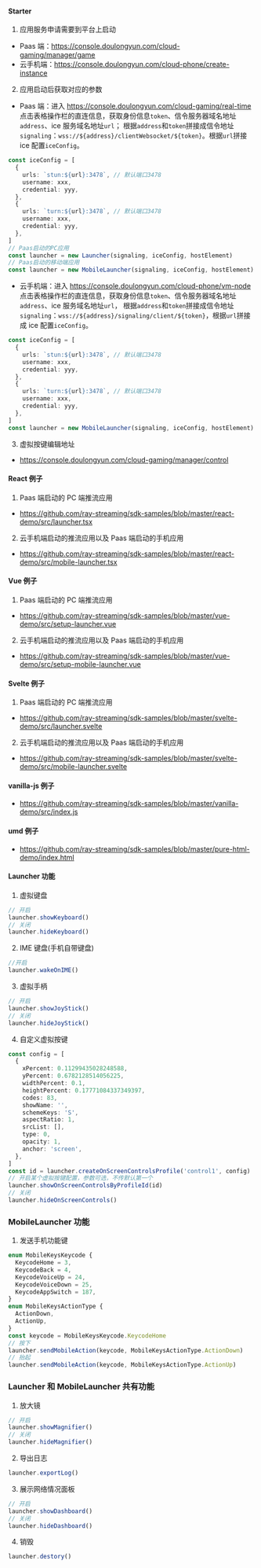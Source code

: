 #### Starter

1. 应用服务申请需要到平台上启动

- Paas 端：https://console.doulongyun.com/cloud-gaming/manager/game
- 云手机端：https://console.doulongyun.com/cloud-phone/create-instance

2. 应用启动后获取对应的参数

- Paas 端：进入 https://console.doulongyun.com/cloud-gaming/real-time
  点击表格操作栏的直连信息，获取身份信息`token`、信令服务器域名地址`address`、ice 服务域名地址`url`；
  根据`address`和`token`拼接成信令地址`signaling`：`wss://${address}/clientWebsocket/${token}`。根据`url`拼接 ice 配置`iceConfig`。

```typescript
const iceConfig = [
  {
    urls: `stun:${url}:3478`, // 默认端口3478
    username: xxx,
    credential: yyy,
  },
  {
    urls: `turn:${url}:3478`, // 默认端口3478
    username: xxx,
    credential: yyy,
  },
]
// Paas启动的PC应用
const launcher = new Launcher(signaling, iceConfig, hostElement)
// Paas启动的移动端应用
const launcher = new MobileLauncher(signaling, iceConfig, hostElement)
```

- 云手机端：进入 https://console.doulongyun.com/cloud-phone/vm-node
  点击表格操作栏的直连信息，获取身份信息`token`、信令服务器域名地址`address`、ice 服务域名地址`url`，
  根据`address`和`token`拼接成信令地址`signaling`：`wss://${address}/signaling/client/${token}`，根据`url`拼接成 ice 配置`iceConfig`。

```typescript
const iceConfig = [
  {
    urls: `stun:${url}:3478`, // 默认端口3478
    username: xxx,
    credential: yyy,
  },
  {
    urls: `turn:${url}:3478`, // 默认端口3478
    username: xxx,
    credential: yyy,
  },
]
const launcher = new MobileLauncher(signaling, iceConfig, hostElement)
```

3. 虚拟按键编辑地址

- https://console.doulongyun.com/cloud-gaming/manager/control

#### React 例子

1. Paas 端启动的 PC 端推流应用

- https://github.com/ray-streaming/sdk-samples/blob/master/react-demo/src/launcher.tsx

2. 云手机端启动的推流应用以及 Paas 端启动的手机应用

- https://github.com/ray-streaming/sdk-samples/blob/master/react-demo/src/mobile-launcher.tsx

#### Vue 例子

1. Paas 端启动的 PC 端推流应用

- https://github.com/ray-streaming/sdk-samples/blob/master/vue-demo/src/setup-launcher.vue

2. 云手机端启动的推流应用以及 Paas 端启动的手机应用

- https://github.com/ray-streaming/sdk-samples/blob/master/vue-demo/src/setup-mobile-launcher.vue

#### Svelte 例子

1. Paas 端启动的 PC 端推流应用

- https://github.com/ray-streaming/sdk-samples/blob/master/svelte-demo/src/launcher.svelte

2. 云手机端启动的推流应用以及 Paas 端启动的手机应用

- https://github.com/ray-streaming/sdk-samples/blob/master/svelte-demo/src/mobile-launcher.svelte

#### vanilla-js 例子

- https://github.com/ray-streaming/sdk-samples/blob/master/vanilla-demo/src/index.js

#### umd 例子

- https://github.com/ray-streaming/sdk-samples/blob/master/pure-html-demo/index.html

#### Launcher 功能

1. 虚拟键盘

```typescript
// 开启
launcher.showKeyboard()
// 关闭
launcher.hideKeyboard()
```

2. IME 键盘(手机自带键盘)

```typescript
//开启
launcher.wakeOnIME()
```

3. 虚拟手柄

```typescript
// 开启
launcher.showJoyStick()
// 关闭
launcher.hideJoyStick()
```

4. 自定义虚拟按键

```typescript
const config = [
  {
    xPercent: 0.11299435028248588,
    yPercent: 0.6782128514056225,
    widthPercent: 0.1,
    heightPercent: 0.17771084337349397,
    codes: 83,
    showName: '',
    schemeKeys: 'S',
    aspectRatio: 1,
    srcList: [],
    type: 0,
    opacity: 1,
    anchor: 'screen',
  },
]
const id = launcher.createOnScreenControlsProfile('control1', config)
// 开启某个虚拟按键配置，参数可选，不传默认第一个
launcher.showOnScreenControlsByProfileId(id)
// 关闭
launcher.hideOnScreenControls()
```

### MobileLauncher 功能

1. 发送手机功能键

```typescript
enum MobileKeysKeycode {
  KeycodeHome = 3,
  KeycodeBack = 4,
  KeycodeVoiceUp = 24,
  KeycodeVoiceDown = 25,
  KeycodeAppSwitch = 187,
}
enum MobileKeysActionType {
  ActionDown,
  ActionUp,
}
const keycode = MobileKeysKeycode.KeycodeHome
// 按下
launcher.sendMobileAction(keycode, MobileKeysActionType.ActionDown)
// 抬起
launcher.sendMobileAction(keycode, MobileKeysActionType.ActionUp)
```

### Launcher 和 MobileLauncher 共有功能

1. 放大镜

```typescript
// 开启
launcher.showMagnifier()
// 关闭
launcher.hideMagnifier()
```

2. 导出日志

```typescript
launcher.exportLog()
```

3. 展示网络情况面板

```typescript
// 开启
launcher.showDashboard()
// 关闭
launcher.hideDashboard()
```

4. 销毁

```typescript
launcher.destory()
```
